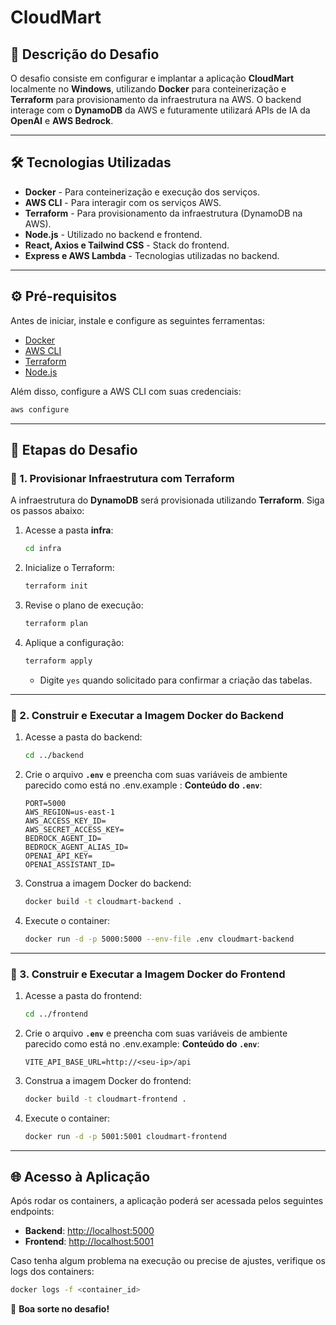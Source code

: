 # CloudMart

## 📌 Descrição do Desafio
O desafio consiste em configurar e implantar a aplicação **CloudMart** localmente no **Windows**, utilizando **Docker** para conteinerização e **Terraform** para provisionamento da infraestrutura na AWS. O backend interage com o **DynamoDB** da AWS e futuramente utilizará APIs de IA da **OpenAI** e **AWS Bedrock**.

---

## 🛠️ Tecnologias Utilizadas
- **Docker** - Para conteinerização e execução dos serviços.
- **AWS CLI** - Para interagir com os serviços AWS.
- **Terraform** - Para provisionamento da infraestrutura (DynamoDB na AWS).
- **Node.js** - Utilizado no backend e frontend.
- **React, Axios e Tailwind CSS** - Stack do frontend.
- **Express e AWS Lambda** - Tecnologias utilizadas no backend.

---

## ⚙️ Pré-requisitos
Antes de iniciar, instale e configure as seguintes ferramentas:

- [Docker](https://www.docker.com/)
- [AWS CLI](https://aws.amazon.com/cli/)
- [Terraform](https://developer.hashicorp.com/terraform/downloads)
- [Node.js](https://nodejs.org/)

Além disso, configure a AWS CLI com suas credenciais:
```bash
aws configure
```

---

## 🚀 Etapas do Desafio

### 🔹 1. Provisionar Infraestrutura com Terraform
A infraestrutura do **DynamoDB** será provisionada utilizando **Terraform**. Siga os passos abaixo:

1. Acesse a pasta **infra**:
   ```bash
   cd infra
   ```
2. Inicialize o Terraform:
   ```bash
   terraform init
   ```
3. Revise o plano de execução:
   ```bash
   terraform plan
   ```
4. Aplique a configuração:
   ```bash
   terraform apply
   ```
   - Digite `yes` quando solicitado para confirmar a criação das tabelas.

---

### 🔹 2. Construir e Executar a Imagem Docker do Backend
1. Acesse a pasta do backend:
   ```bash
   cd ../backend
   ```
2. Crie o arquivo **`.env`** e preencha com suas variáveis de ambiente parecido como está no .env.example :
   **Conteúdo do `.env`**:
   ```
   PORT=5000
   AWS_REGION=us-east-1
   AWS_ACCESS_KEY_ID=
   AWS_SECRET_ACCESS_KEY=
   BEDROCK_AGENT_ID=
   BEDROCK_AGENT_ALIAS_ID=
   OPENAI_API_KEY=
   OPENAI_ASSISTANT_ID=
   ```
3. Construa a imagem Docker do backend:
   ```bash
   docker build -t cloudmart-backend .
   ```
4. Execute o container:
   ```bash
   docker run -d -p 5000:5000 --env-file .env cloudmart-backend
   ```

---

### 🔹 3. Construir e Executar a Imagem Docker do Frontend
1. Acesse a pasta do frontend:
   ```bash
   cd ../frontend
   ```
2. Crie o arquivo **`.env`** e preencha com suas variáveis de ambiente parecido como está no .env.example:
   **Conteúdo do `.env`**:
   ```
   VITE_API_BASE_URL=http://<seu-ip>/api
   ```
3. Construa a imagem Docker do frontend:
   ```bash
   docker build -t cloudmart-frontend .
   ```
4. Execute o container:
   ```bash
   docker run -d -p 5001:5001 cloudmart-frontend
   ```

---

## 🌐 Acesso à Aplicação
Após rodar os containers, a aplicação poderá ser acessada pelos seguintes endpoints:

- **Backend**: [http://localhost:5000](http://localhost:5000)
- **Frontend**: [http://localhost:5001](http://localhost:5001)

Caso tenha algum problema na execução ou precise de ajustes, verifique os logs dos containers:
```bash
docker logs -f <container_id>
```

🚀 **Boa sorte no desafio!**

